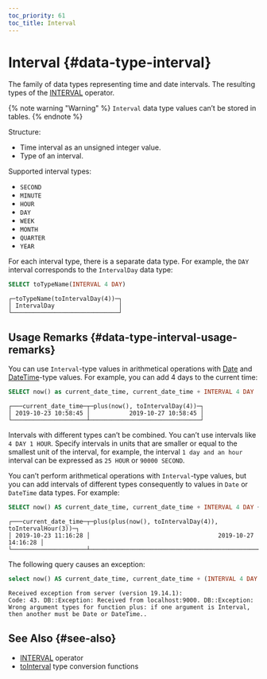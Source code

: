 ```yaml
---
toc_priority: 61
toc_title: Interval
---
```


# Interval {#data-type-interval}

The family of data types representing time and date intervals. The resulting types of the [INTERVAL](../../../sql-reference/operators/index.md#operator-interval) operator.

{% note warning "Warning" %}
    `Interval` data type values can’t be stored in tables.
{% endnote %}

Structure:

-   Time interval as an unsigned integer value.
-   Type of an interval.

Supported interval types:

-   `SECOND`
-   `MINUTE`
-   `HOUR`
-   `DAY`
-   `WEEK`
-   `MONTH`
-   `QUARTER`
-   `YEAR`

For each interval type, there is a separate data type. For example, the `DAY` interval corresponds to the `IntervalDay` data type:

``` sql
SELECT toTypeName(INTERVAL 4 DAY)
```

``` text
┌─toTypeName(toIntervalDay(4))─┐
│ IntervalDay                  │
└──────────────────────────────┘
```

## Usage Remarks {#data-type-interval-usage-remarks}

You can use `Interval`-type values in arithmetical operations with [Date](../../../sql-reference/data-types/date.md) and [DateTime](../../../sql-reference/data-types/datetime.md)-type values. For example, you can add 4 days to the current time:

``` sql
SELECT now() as current_date_time, current_date_time + INTERVAL 4 DAY
```

``` text
┌───current_date_time─┬─plus(now(), toIntervalDay(4))─┐
│ 2019-10-23 10:58:45 │           2019-10-27 10:58:45 │
└─────────────────────┴───────────────────────────────┘
```

Intervals with different types can’t be combined. You can’t use intervals like `4 DAY 1 HOUR`. Specify intervals in units that are smaller or equal to the smallest unit of the interval, for example, the interval `1 day and an hour` interval can be expressed as `25 HOUR` or `90000 SECOND`.

You can’t perform arithmetical operations with `Interval`-type values, but you can add intervals of different types consequently to values in `Date` or `DateTime` data types. For example:

``` sql
SELECT now() AS current_date_time, current_date_time + INTERVAL 4 DAY + INTERVAL 3 HOUR
```

``` text
┌───current_date_time─┬─plus(plus(now(), toIntervalDay(4)), toIntervalHour(3))─┐
│ 2019-10-23 11:16:28 │                                    2019-10-27 14:16:28 │
└─────────────────────┴────────────────────────────────────────────────────────┘
```

The following query causes an exception:

``` sql
select now() AS current_date_time, current_date_time + (INTERVAL 4 DAY + INTERVAL 3 HOUR)
```

``` text
Received exception from server (version 19.14.1):
Code: 43. DB::Exception: Received from localhost:9000. DB::Exception: Wrong argument types for function plus: if one argument is Interval, then another must be Date or DateTime..
```

## See Also {#see-also}

-   [INTERVAL](../../../sql-reference/operators/index.md#operator-interval) operator
-   [toInterval](../../../sql-reference/functions/type-conversion-functions.md#function-tointerval) type conversion functions
